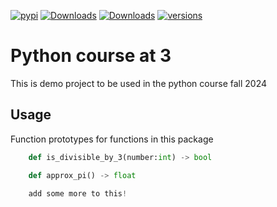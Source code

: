 [![pypi](https://img.shields.io/pypi/v/midsummer.svg)](https://pypi.python.org/pypi/tr3)
[![Downloads](https://static.pepy.tech/badge/midsummer)](https://pepy.tech/project/tr3) 
[![Downloads](https://static.pepy.tech/badge/midsummer/month)](https://pepy.tech/project/tr3)
[![versions](https://img.shields.io/pypi/pyversions/pydantic.svg)](https://github.com/tr3/tr3)

# Python course at 3

This is demo project to be used in the python course fall 2024

## Usage

Function prototypes for functions in this package

```python
    def is_divisible_by_3(number:int) -> bool

    def approx_pi() -> float

    add some more to this!
```

